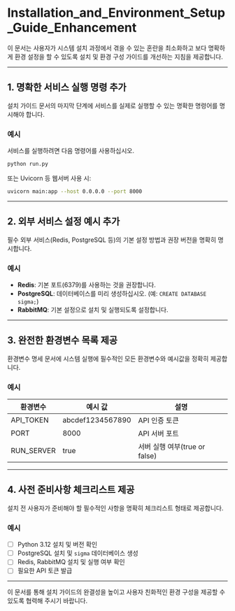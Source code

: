 # Installation\_and\_Environment\_Setup\_Guide\_Enhancement

이 문서는 사용자가 시스템 설치 과정에서 겪을 수 있는 혼란을 최소화하고 보다 명확하게 환경 설정을 할 수 있도록 설치 및 환경 구성 가이드를 개선하는 지침을 제공합니다.

---

## 1. 명확한 서비스 실행 명령 추가

설치 가이드 문서의 마지막 단계에 서비스를 실제로 실행할 수 있는 명확한 명령어를 명시해야 합니다.

### 예시

서비스를 실행하려면 다음 명령어를 사용하십시오.

```bash
python run.py
```

또는 Uvicorn 등 웹서버 사용 시:

```bash
uvicorn main:app --host 0.0.0.0 --port 8000
```

---

## 2. 외부 서비스 설정 예시 추가

필수 외부 서비스(Redis, PostgreSQL 등)의 기본 설정 방법과 권장 버전을 명확히 명시합니다.

### 예시

* **Redis**: 기본 포트(6379)를 사용하는 것을 권장합니다.
* **PostgreSQL**: 데이터베이스를 미리 생성하십시오. (예: `CREATE DATABASE sigma;`)
* **RabbitMQ**: 기본 설정으로 설치 및 실행되도록 설정합니다.

---

## 3. 완전한 환경변수 목록 제공

환경변수 명세 문서에 시스템 실행에 필수적인 모든 환경변수와 예시값을 정확히 제공합니다.

### 예시

| 환경변수        | 예시 값             | 설명                      |
| ----------- | ---------------- | ----------------------- |
| API\_TOKEN  | abcdef1234567890 | API 인증 토큰               |
| PORT        | 8000             | API 서버 포트               |
| RUN\_SERVER | true             | 서버 실행 여부(true or false) |

---

## 4. 사전 준비사항 체크리스트 제공

설치 전 사용자가 준비해야 할 필수적인 사항을 명확히 체크리스트 형태로 제공합니다.

### 예시

* [ ] Python 3.12 설치 및 버전 확인
* [ ] PostgreSQL 설치 및 `sigma` 데이터베이스 생성
* [ ] Redis, RabbitMQ 설치 및 실행 여부 확인
* [ ] 필요한 API 토큰 발급

---

이 문서를 통해 설치 가이드의 완결성을 높이고 사용자 친화적인 환경 구성을 제공할 수 있도록 협력해 주시기 바랍니다.
